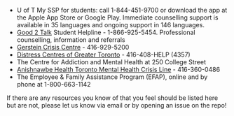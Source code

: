
- U of T My SSP for students: call 1-844-451-9700 or download the app at the Apple App Store or Google Play. Immediate counselling support is available in 35 languages and ongoing support in 146 languages.  
- [Good 2 Talk](good2talk.ca) Student Helpline - 1-866-925-5454. Professional counselling, information and referrals
- [Gerstein Crisis Centre](gersteincentre.org) - 416-929-5200 
- [Distress Centres of Greater Toronto](torontodistresscentre.com) - 416-408-HELP (4357)
- The Centre for Addiction and Mental Health at 250 College Street
- [Anishnawbe Health Toronto Mental Health Crisis Line](aht.ca) - 416-360-0486
- The Employee & Family Assistance Program (EFAP), online and by phone at 1-800-663-1142

If there are any resources you know of that you feel should be listed here
but are not, please let us know via email or by opening an issue on the repo!
